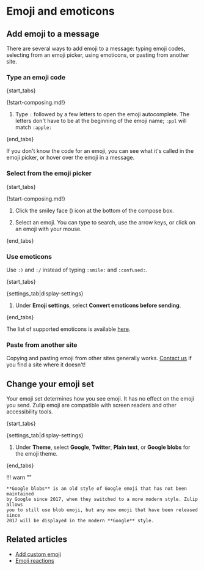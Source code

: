 # Emoji and emoticons

## Add emoji to a message

There are several ways to add emoji to a message: typing emoji codes,
selecting from an emoji picker, using emoticons, or pasting from another
site.

### Type an emoji code

{start_tabs}

{!start-composing.md!}

1. Type `:` followed by a few letters to open the emoji autocomplete. The
   letters don't have to be at the beginning of the emoji name; `:ppl` will
   match `:apple:`

{end_tabs}

If you don't know the code for an emoji, you can see what it's called in the
emoji picker, or hover over the emoji in a message.

### Select from the emoji picker

{start_tabs}

{!start-composing.md!}

1. Click the smiley face (<i class="fa fa-smile-o"></i>) icon at the
   bottom of the compose box.

1. Select an emoji. You can type to search, use the arrow keys, or click on
   an emoji with your mouse.

{end_tabs}

### Use emoticons

Use `:)` and `:/` instead of typing `:smile:` and `:confused:`.

{start_tabs}

{settings_tab|display-settings}

1. Under **Emoji settings**, select **Convert emoticons before sending**.

{end_tabs}

The list of supported emoticons is available
[here](/help/enable-emoticon-translations).

### Paste from another site

Copying and pasting emoji from other sites generally works.
[Contact us](/help/contact-support) if you find a site where it doesn't!

## Change your emoji set

Your emoji set determines how you see emoji. It has no effect on the emoji
you send. Zulip emoji are compatible with screen readers and other accessibility tools.

{start_tabs}

{settings_tab|display-settings}

1. Under **Theme**, select **Google**,
   **Twitter**, **Plain text**, or **Google blobs** for the emoji theme.

{end_tabs}

!!! warn ""

    **Google blobs** is an old style of Google emoji that has not been maintained
    by Google since 2017, when they switched to a more modern style. Zulip allows
    you to still use blob emoji, but any new emoji that have been released since
    2017 will be displayed in the modern **Google** style.

## Related articles

* [Add custom emoji](/help/custom-emoji)
* [Emoji reactions](/help/emoji-reactions)
